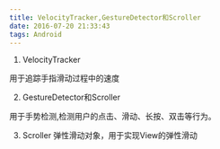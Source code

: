 ```yaml
---
title: VelocityTracker,GestureDetector和Scroller
date: 2016-07-20 21:33:43
tags: Android
---
```

1. VelocityTracker

用于追踪手指滑动过程中的速度

2. GestureDetector和Scroller

用于手势检测,检测用户的点击、滑动、长按、双击等行为。

3. Scroller
弹性滑动对象，用于实现View的弹性滑动
